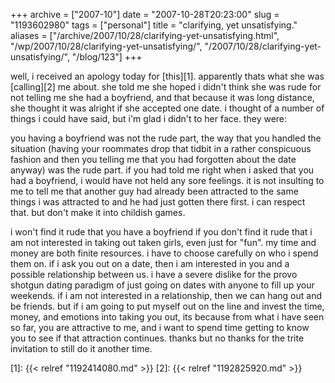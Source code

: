 +++
archive = ["2007-10"]
date = "2007-10-28T20:23:00"
slug = "1193602980"
tags = ["personal"]
title = "clarifying, yet unsatisfying."
aliases = ["/archive/2007/10/28/clarifying-yet-unsatisfying.html", "/wp/2007/10/28/clarifying-yet-unsatisfying/", "/2007/10/28/clarifying-yet-unsatisfying/", "/blog/123"]
+++

well, i received an apology today for [this][1]. apparently thats what she
was [calling][2] me about. she told me she hoped i didn't think she was
rude for not telling me she had a boyfriend, and that because it was long
distance, she thought it was alright if she accepted one date. i thought
of a number of things i could have said, but i'm glad i didn't to her
face. they were:

you having a boyfriend was not the rude part, the way that you handled the
situation (having your roommates drop that tidbit in a rather conspicuous
fashion and then you telling me that you had forgotten about the date
anyway) was the rude part. if you had told me right when i asked that you
had a boyfriend, i would have not held any sore feelings. it is not
insulting to me to tell me that another guy had already been attracted to
the same things i was attracted to and he had just gotten there first.
i can respect that. but don't make it into childish games.

i won't find it rude that you have a boyfriend if you don't find it rude
that i am not interested in taking out taken girls, even just for "fun".
my time and money are both finite resources. i have to choose carefully on
who i spend them on. if i ask you out on a date, then i am interested in
you and a possible relationship between us. i have a severe dislike for
the provo shotgun dating paradigm of just going on dates with anyone to
fill up your weekends. if i am not interested in a relationship, then we
can hang out and be friends. but if i am going to put myself out on the
line and invest the time, money, and emotions into taking you out, its
because from what i have seen so far, you are attractive to me, and i want
to spend time getting to know you to see if that attraction continues.
thanks but no thanks for the trite invitation to still do it another time.

[1]: {{< relref "1192414080.md" >}}
[2]: {{< relref "1192825920.md" >}}

